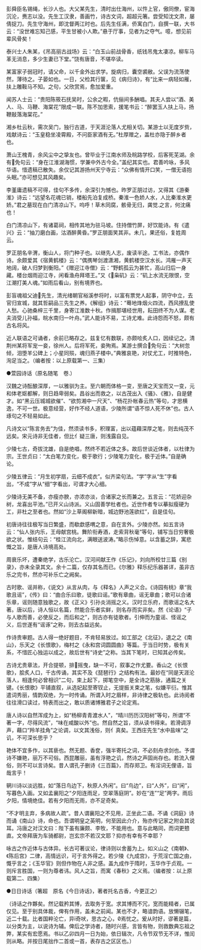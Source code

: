 <!-- { "loadSidebar": true } -->
彭舜臣名锡绳，长沙人也。大父某先生，清时出仕海州，以忤上官，傲同僚，宦海沉沦，赉志以没。先生工汉隶，善画竹，诗古文词，超超元箸。尝受知沈文肃，屡倩捉刀。先生守海州，即沈督两江时也。后先生任满，侨寓白门，自撰一联，大书云：“没世难忘知己感，平生甘被小人欺。”悬于厅事，见者为之夺气。噫，想见前辈风骨矣！

泰兴士人朱某，《吊高丽古战场》云：“白玉山前战骨香，纸钱吊鬼太凄凉。柳车马革无消息，多少生妻已下堂。”饶有唐音，不堪卒读。

某富家子弱冠时，请父命，以千金外出求学。旋病归，囊空裘敝。父误为流荡使然，薄待之。子晏如也。一日，父检其行箧，见《病归诗》，有“比来一病轻如雁，扶上雕鞍马不知。之句，父欣赏焉，愈加爱重。

闻苏人士云：“贵阳陈筱石抚吴时，公余之暇，伉俪间多酬唱。其夫人尝以“酒、美人、马、马鞭、海棠花”限成一联。陈不加思索，援笔书云：“醉罢玉人扶上马，扬鞭敲落海棠花。”

湘乡杜云秋，需次吴门，独行古道，于天涯沦落人尤相关切。某游士以无度岁赀，戏献诗云：“玉皇稳坐凌霄殿，不问臣家酒有无。”杜厚赠之，盖杜亦隐于醉乡者也。

萧山王槐青，余风尘中之挚友也。曾毕业于江南水师及皖路学校，后客死芜湖。余有免句云：“身在江淮湖海惯，学兼中外古今全。”盖纪其实也。君善吟咏，多风华语。惜遗稿已散失。余仅记其游扬州天宁寺云：“众佛有情开口笑，一僧无语抱头眠。”亦可想见其风趣矣。

李堇庸遗稿不可得，佳句不多传，余深引为憾也。昨罗正朋过访，又得其《游秦淮》诗云：“远望名花魂已销，楼船先泊复成桥。秦淮一色娇人水，人比秦淮水更娇。”君之墓现在白门清凉山下。呜呼！草木同腐，骸骨无归，龚觉之言，何沈痛也！

白门清凉山下，有诸葛祠，相传其地为驻马坡。住持僧竹屏，好饮能诗。有《遣兴》云：“抽刀磨白画，沽酒醉黄昏。”罗正朋面笑其非。未几，果还俗，复姓周云。

罗正朋名辛渭，衡山人，将门种子也。以继先人志，废读半途。工书法，亦偶作诗。余颇爱其《宿黄鹤楼》云：“偶携琴剑渡潇湘，黄鹤楼空汉水长。鸿雁一声天地阔，破人归梦到衡阳。”《赠迎江寺僧》云：“野鹤孤云为甚忙，高山归后一身藏。楼台烟雨迎江寺，闲看渔舟拜塔王。”又《枭矶》云：“矶上水流无限恨，空江潮打美人魂。”如雨后看山，别有境界也。

彭盲魂祖父迪先生，清光绪朝官裕溪参将时，以富有票党人起事，阴守中立，去官归宣城，就其哲嗣品三先生之养。《解组》诗云：“蓦地烽烟火四流，西风撩乱使人愁。心驰桑梓三千里，身寄江淮数十秋。作揖那堪经世用，耘田终不为人谋。老夫消受儿孙福，皖水南归一叶舟。”武人能诗不易，工诗尤难。此诗怨而不怒，颇有古名将风。

近人联语之可诵者，余前已略存之。兹复忆有数联，亦颇哙炙人口，因续记之。清荆州某将军宠一妾，徐州人。后将军死，妾殉焉。某游士撰合免句云：“大树忽倾，泪堕羊公碑上；小星同殒，魂归燕子楼中。”典雅哀艳，对仗尤工，时推特色，洵足当之。（编者按：以上原载第一、三集）



●萱园诗话（原名随笔　卷）

汉魏之诗酝酿深厚，一以雅驯为主。至六朝而体格一变，至唐之天宝而又一变，元和体老妪都解，则日趋卑弱矣。昌谷出而救之，以古茂出入《骚》、《雅》，自是健才。如“黑云压城城欲催”、“欲剪湘中一尺天”、“杨花扑帐春云热”等句，才思横逸，不可一世。极意经营，好作不经人道语，少陵所谓“语不惊人死不休”也。古人琢句之不轻易如此。

凡诗文以“陈言务去”为佳，然须读书多，积理富，出以蕴藉深厚之笔，则去纯茂不远矣。宋元诗非无佳者，但比亻疑三唐，则浅露自见。

少陵七古，奇拔沈雄，自是绝唱，然终不若近体之多。故后世谈近体者，以杜律为宗。王世贞曰：“太白笔力变化，极于歌行；少陵笔力变化，极于近体。”自是确论。

少陵五律云：“月生初学扇，云细不成衣”。似齐梁句法。“学”字从“生”字看出，“不成”字从“细”字看出，可谓才大心细。

少陵诗无美不备，亦瘦亦腴，亦浓亦淡，合诸家之长而兼之。五言云：“花娇迎杂树，龙喜出平池。”已开义山诗派。义山固善学杜者也。近世作者专以摹拟瘦硬为工，非杜之至者也。然如“沙上草阁柳新暗，城边野池莲欲红”，自是佳句。

初唐诗往往极写当日繁盛，而欷歔感喟之意，自在言外。少陵亦然。如五言诗云：“仙人张内乐，王母献宫桃。舞阶衔寿酒，走索背秋毫”等句，铺写当日穷奢极欲之状。惟结句云：“桂江流向北，满眼送波涛。”略示伤悼意。以含蓄之辞，寓悲慨之旨，是唐人诗境高处。

周衰乐坏，遭秦绝学，古乐沦亡。汉河间献王作《乐记》，刘向所校廿三篇《别录》，亦未全录其文。余十二篇，仅存其名而已。《尔雅》释乐纪乐器甚详，虽非古乐之完书，然亦可补乐亡之阙矣。

古时歌、谣并称，《说文》从言从肉，与《释名》人声之义合。《诗园有桃》章“我歌且谣”，《传》曰：“曲合乐曰歌，徒歌曰谣。”歌有章曲，谣无章曲；歌可以合诸乐章，谣则随意独歌之，故《正义》引孙炎消摇之义。汉时立乐府，而歌谣之名大著。唐以后，诗人恒以名篇，然能合乐者实鲜，则名存而实非矣。然《论语》“子与人歌而善，必使反之，而后和之”，则古亦有徒歌者。引伸而为童谣、怪谣之义，后世遂有“谣诼”之称，则去古益远矣。

作诗贵审题。古人得一绝好题目，不肯轻易放过。如工部之《北征》，退之之《南山》，乐天之《长恨歌》，梅村之《永和宫词圆圆曲》等篇。于当日时势，极有关系，不惜匠心独运以成之，故后世有“诗史”之称。当其下笔时，已知其必传矣。

古诗尤贵章法，开合提顿，排摇曳，缺一不可，叙事之作尤要。香山之《长恨歌》，脍炙人口，千古传诵，其实不及《琵琶行》之结构有法。最妙在“同是天涯沦落人，相逢何必曾相识”二句，束上起下，掷笔空中，是全诗之筋脉，通篇之关键。《长恨歌》平铺直叙，从选妃起至寄钗止，无提振关束之笔，似嫌平衍。惟其遣词秀丽，情韵双绝，为一时传诵。所谓入时之眉样，非诗律之极轨也。此诗阅者往往滑口读过，特表而出之，敢以质诸博雅君子之论定焉。

唐人诗以自然浑成为上，如“杨柳青青渡水人”，“晴川历历汉阳树”等句，所谓“不著一字，尽得风流”，“味在咸酸以外”也。然自然之旨，须从读书得来。若滑调浮声，藉口“羚羊挂角”之论调，以文其浅俗，则亻真矣。王西庄先生“水中盐味”之讥，不可深长思乎？

艳体不宜多作，以其亵也。然无题、香奁，强半寄托之词，不必刻舟求剑也。予谓诗不嫌艳，丽万不可俗。西昆雕丽，虽有浮艳之讥，然诗之声固尚存也。若流入俚俗，则不可以言诗矣。昔人谓孔子删诗《三百篇》，而存郑卫。有淫词无俚语，旨哉言乎！

辋川诗以淡远胜，如“落日鸟边下，秋原人外闲”。曰“鸟边”，曰“人外”，曰“闲”，写暮色入画。又如孟襄阳之“夕阳连雨足，空翠落庭阴”。妙在“连”“足”两字。雨后夕阳，情境绝佳。若有夕阳而无雨，亦不足奇矣。

“不才明主弃，多病故人疏”。昔人谓襄阳之不见用，正坐此二语。不诵《洞庭》诗而诵《南山》诗，命也。吾谓明皇之英明，何至因此介介，殆亦传记家之附会其说耳。冯唐之对汉文曰：陛下虽有廉颇、李牧，不能用也。意与此略同，而词更戆直。文帝拜唐为车骑都尉，岂玄宗不若汉文耶？抑亦有幸有不幸耶？

咏古之作近体与古体异。长古可著议论，律诗则以舍蓄为上。如义山之《南朝》、《陈后宫》二律，高情远识，可于言外得之。若少陵《九成宫》，于荒淫亡国之由，慨乎言之；《玉华官》则但作物在人非之感。盖九成作于隋时，玉华作于贞观。一则斥言胜国，一则为尊者讳。风人之旨，而寓《春秋》之义焉。（编者按：以上原载第二、四集）



●日日诗话（箸超　原名《今日诗话》，著者托名古香，今更正之）

（诗话之作夥矣。然记载矜其博，去取务于宽。求其博而不冗，宽而能精者，已属仅见。至于别具体裁，俾有作用，盖未之前闻。某也不才，略谙韵语。放懒辍笔，近二十载。比者国粹沦亡，异奇吠，思古之心，焉忧之。爰从时好，谬著是篇，以分类为主，以说诗为辅。俾后之学诗者，随时兴感，言皆有物，则救数典忘祖之弊，某实有宏愿焉。书以乙卯四月一日为始，依日辑次，凡令节双节无不详，惟闰则从略。并按日尾拙作二首或一首，表存古之区区也。）

